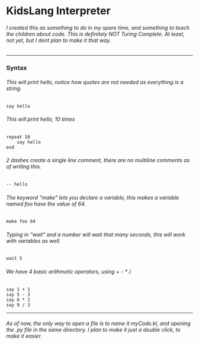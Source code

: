# KidsLang Interpreter
###### I created this as something to do in my spare time, and something to teach the children about code. This is definitely NOT Turing Complete. At least, not yet, but I dont plan to make it that way. 
------------
### Syntax
###### This will print hello, notice how quotes are not needed as everything is a string.
```
say hello
```
###### This will print hello, 10 times
```
repeat 10
	say hello
end
```
###### 2 dashes create a single line comment, there are no multiline comments as of writing this.
```
-- hello
```
###### The keyword "make" lets you declare a variable, this makes a variable named foo have the value of 64.
```
make foo 64
```
###### Typing in "wait" and a number will wait that many seconds, this will work with variables as well.
```
wait 5
```
###### We have 4 basic arithmetic operators, using + - * /.
```
say 1 + 1
say 5 - 3
say 6 * 2
say 9 / 3
```
------------
###### As of now, the only way to open a file is to name it myCode.kl, and opening the .py file in the same directory. I plan to make it just a double click, to make it easier.
